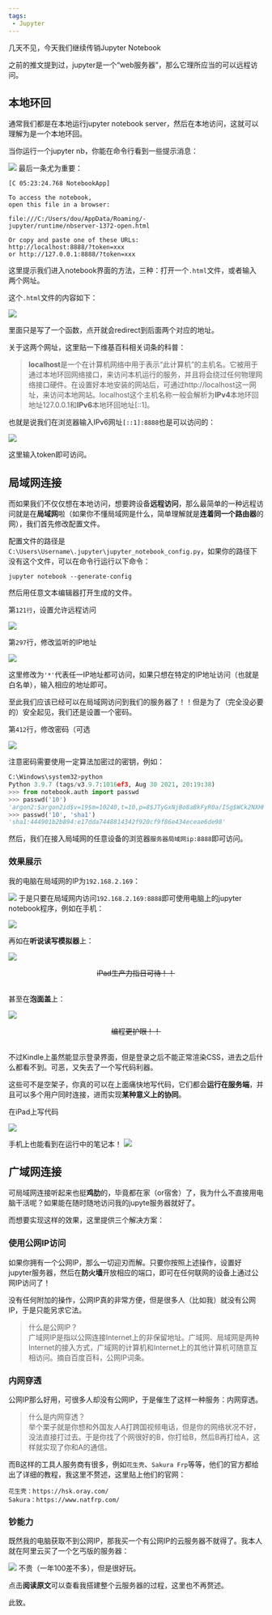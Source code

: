 ```yaml
---
tags:
 - Jupyter
---
```


几天不见，今天我们继续传销Jupyter Notebook

之前的推文提到过，jupyter是一个“web服务器”，那么它理所应当的可以远程访问。

## 本地环回
通常我们都是在本地运行jupyter notebook server，然后在本地访问，这就可以理解为是一个本地环回。

当你运行一个jupyter nb，你能在命令行看到一些提示消息：

![](https://files.mdnice.com/user/25860/5f6141cb-4c0f-4727-90e0-216e9aa2258a.png)
最后一条尤为重要：
```shell
[C 05:23:24.768 NotebookApp]

To access the notebook, 
open this file in a browser:

file:///C:/Users/dou/AppData/Roaming/-
jupyter/runtime/nbserver-1372-open.html

Or copy and paste one of these URLs:
http://localhost:8888/?token=xxx
or http://127.0.0.1:8888/?token=xxx
```
这里提示我们进入notebook界面的方法，三种：打开一个`.html`文件，或者输入两个网址。

这个`.html`文件的内容如下：

![](https://files.mdnice.com/user/25860/84ec0eca-f50d-4247-ab30-6005ecf01bba.png)

里面只是写了一个函数，点开就会redirect到后面两个对应的地址。

关于这两个网址，这里贴一下维基百科相关词条的科普：
> **localhost**是一个在计算机网络中用于表示“此计算机”的主机名。它被用于通过本地环回网络接口，来访问本机运行的服务，并且将会绕过任何物理网络接口硬件。在设置好本地安装的网站后，可通过http://localhost这一网址，来访问本地网站。localhost这个主机名称一般会解析为**IPv4**本地环回地址127.0.0.1和**IPv6**本地环回地址[::1]。

也就是说我们在浏览器输入IPv6网址`[::1]:8888`也是可以访问的：

![](https://files.mdnice.com/user/25860/d830d189-64a8-4e67-a5be-14d5ae029421.png)

这里输入token即可访问。


## 局域网连接
而如果我们不仅仅想在本地访问，想要跨设备**远程访问**，那么最简单的一种远程访问就是在**局域网**啦（如果你不懂局域网是什么，简单理解就是**连着同一个路由器**的网），我们首先修改配置文件。

配置文件的路径是`C:\Users\Username\.jupyter\jupyter_notebook_config.py`，如果你的路径下没有这个文件，可以在命令行运行以下命令：
```shell
jupyter notebook --generate-config
```
然后用任意文本编辑器打开生成的文件。

第`121行`，设置允许远程访问

![](https://files.mdnice.com/user/25860/54dd4ec6-1591-4b62-ace0-10b30800c8d3.png)

第`297`行，修改监听的IP地址

![](https://files.mdnice.com/user/25860/b4874dfc-954f-4025-b38c-3551075b2f91.png)

这里修改为`'*'`代表任一IP地址都可访问，如果只想在特定的IP地址访问（也就是白名单），输入相应的地址即可。

至此我们应该已经可以在局域网访问到我们的服务器了！！但是为了（完全没必要的）安全起见，我们还是设置一个密码。

第`412`行，修改密码（可选

![](https://files.mdnice.com/user/25860/f41a41a0-ba50-4bd3-9cb5-4a20b1390784.png)

注意密码需要使用一定算法加密过的密钥，例如：
```python
C:\Windows\system32>python
Python 3.9.7 (tags/v3.9.7:1016ef3, Aug 30 2021, 20:19:38) 
>>> from notebook.auth import passwd
>>> passwd('10')
'argon2:$argon2id$v=19$m=10240,t=10,p=8$JTyGxNjBo8aBkFyR0a/ISg$WCk2NXHKe3IdP41z1bqOw5BW86mSL07C30Tj0AWjdvU'
>>> passwd('10', 'sha1')
'sha1:444901b2b894:e17dda7448814342f920cf9f86e434eceae6de98'
```

然后，我们在接入局域网的任意设备的浏览器`服务器局域网ip:8888`即可访问。

### 效果展示
我的电脑在局域网的IP为`192.168.2.169`：

![](https://files.mdnice.com/user/25860/2444e61a-6203-4b4c-8a2a-59afacfb4f60.png)
于是只要在局域网内访问`192.168.2.169:8888`即可使用电脑上的jupyter notebook程序，例如在手机：

![](https://files.mdnice.com/user/25860/83303e25-1205-4864-b1a5-56ced8631a42.jpg)

再如在**听说读写模拟器**上：

![](https://files.mdnice.com/user/25860/d959ad2f-1119-4923-b13f-d811e9919e66.jpg)
<center><s>iPad生产力指日可待！！</s></center>
<br>

甚至在**泡面盖**上：

![](https://files.mdnice.com/user/25860/9204c55b-1842-4dec-8c75-3b3bfa230158.jpg)
<center><s>编程更护眼！！</s></center>
<br>

不过Kindle上虽然能显示登录界面，但是登录之后不能正常渲染CSS，进去之后什么都看不到。可恶，又失去了一个写代码利器。

这些可不是空架子，你真的可以在上面痛快地写代码，它们都会**运行在服务端**，并且可以多个用户同时连接，进而实现**某种意义上的协同**。

在iPad上写代码

![](https://files.mdnice.com/user/25860/eb7c6155-c391-42b0-b732-2840c0f43f88.jpg)

手机上也能看到在运行中的笔记本！
![](https://files.mdnice.com/user/25860/eb83c8c9-af8d-4369-90c2-f77bfa11caf5.jpg)

## 广域网连接
可局域网连接听起来也挺**鸡肋**的，毕竟都在家（or宿舍）了，我为什么不直接用电脑干活呢？如果能在随时随地访问我的jupyte服务器就好了。

而想要实现这样的效果，这里提供三个解决方案：

### 使用公网IP访问
如果你拥有一个公网IP，那么一切迎刃而解。只要你按照上述操作，设置好jupyter服务器，然后在**防火墙**开放相应的端口，即可在任何联网的设备上通过公网IP访问了！

没有任何附加的操作，公网IP真的非常方便，但是很多人（比如我）就没有公网IP，于是只能另求它法。
> 什么是公网IP？<br>广域网IP是指以公网连接Internet上的非保留地址。广域网、局域网是两种Internet的接入方式，广域网的计算机和Internet上的其他计算机可随意互相访问。摘自百度百科，公网IP词条。

### 内网穿透
公网IP那么好用，可很多人却没有公网IP，于是催生了这样一种服务：内网穿透。
> 什么是内网穿透？<br>举个栗子就是你想和外国友人A打跨国视频电话，但是你的网络状况不好，没法直接打过去。于是你找了个网很好的B，你打给B，然后B再打给A，这样就实现了你和A的通信。

而B这样的工具人服务商有很多，例如`花生壳`、`Sakura Frp`等等，他们的官方都给出了详细的教程，我这里不赘述，这里贴上他们的官网：
```
花生壳：https://hsk.oray.com/
Sakura：https://www.natfrp.com/
```
### 钞能力
既然我的电脑获取不到公网IP，那我买一个有公网IP的云服务器不就得了。我本人就在阿里云买了一个乞丐版的服务器：

![](https://files.mdnice.com/user/25860/680e0ae5-2012-47ed-8744-feac88cffd45.png)
不贵（一年100差不多），但是很好玩。

点击**阅读原文**可以查看我搭建整个云服务器的过程，这里也不再赘述。


此致。